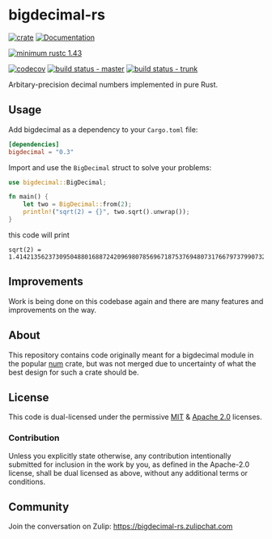 # bigdecimal-rs


[![crate](https://img.shields.io/crates/v/bigdecimal.svg)](https://crates.io/crates/bigdecimal)
[![Documentation](https://docs.rs/bigdecimal/badge.svg)](https://docs.rs/bigdecimal)

[![minimum rustc 1.43](https://img.shields.io/badge/rustc-1.43+-red.svg)](https://rust-lang.github.io/rfcs/2495-min-rust-version.html)

[![codecov](https://codecov.io/gh/akubera/bigdecimal-rs/branch/feature/circleci/graph/badge.svg?token=YTwyxrxJ3S)](https://codecov.io/gh/akubera/bigdecimal-rs)
[![build status - master](https://gitlab.com/akubera/bigdecimal-rs/badges/master/pipeline.svg?ignore_skipped=true&key_text=status:master&key_width=96)](https://gitlab.com/akubera/bigdecimal-rs/-/pipelines)
[![build status - trunk](https://gitlab.com/akubera/bigdecimal-rs/badges/trunk/pipeline.svg?ignore_skipped=true&key_text=status:trunk&key_width=96)](https://gitlab.com/akubera/bigdecimal-rs/-/pipelines)



Arbitary-precision decimal numbers implemented in pure Rust.

## Usage

Add bigdecimal as a dependency to your `Cargo.toml` file:

```toml
[dependencies]
bigdecimal = "0.3"
```

Import and use the `BigDecimal` struct to solve your problems:

```rust
use bigdecimal::BigDecimal;

fn main() {
    let two = BigDecimal::from(2);
    println!("sqrt(2) = {}", two.sqrt().unwrap());
}
```

this code will print

```
sqrt(2) = 1.414213562373095048801688724209698078569671875376948073176679737990732478462107038850387534327641573
```


## Improvements

Work is being done on this codebase again and there are many features
and improvements on the way.


## About

This repository contains code originally meant for a bigdecimal module
in the popular [num](https://crates.io/crates/num) crate, but was not
merged due to uncertainty of what the best design for such a crate
should be.


## License

This code is dual-licensed under the permissive
[MIT](https://opensource.org/licenses/MIT) &
[Apache 2.0](https://opensource.org/licenses/Apache-2.0) licenses.

###  Contribution

Unless you explicitly state otherwise, any contribution intentionally
submitted for inclusion in the work by you, as defined in the
Apache-2.0 license, shall be dual licensed as above, without any
additional terms or conditions.


##  Community

Join the conversation on Zulip: https://bigdecimal-rs.zulipchat.com
